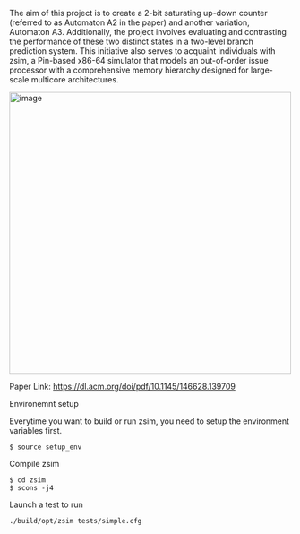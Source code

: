 
The aim of this project is to create a 2-bit saturating up-down counter (referred to as Automaton A2 in the paper) and another variation, Automaton A3. Additionally, the project involves evaluating and contrasting the performance of these two distinct states in a two-level branch prediction system. This initiative also serves to acquaint individuals with zsim, a Pin-based x86-64 simulator that models an out-of-order issue processor with a comprehensive memory hierarchy designed for large-scale multicore architectures.

 <img width="503" alt="image" src="https://github.com/Rajat5991/2-bit-Counter-for-branch-prediction/assets/154459536/5bc8cafd-81e4-4d24-932e-11b55b00194a">

 Paper Link: https://dl.acm.org/doi/pdf/10.1145/146628.139709

Environemnt setup

Everytime you want to build or run zsim, you need to setup the environment variables first.

```
$ source setup_env
```

Compile zsim

```
$ cd zsim
$ scons -j4
```

Launch a test to run

```
./build/opt/zsim tests/simple.cfg
```




